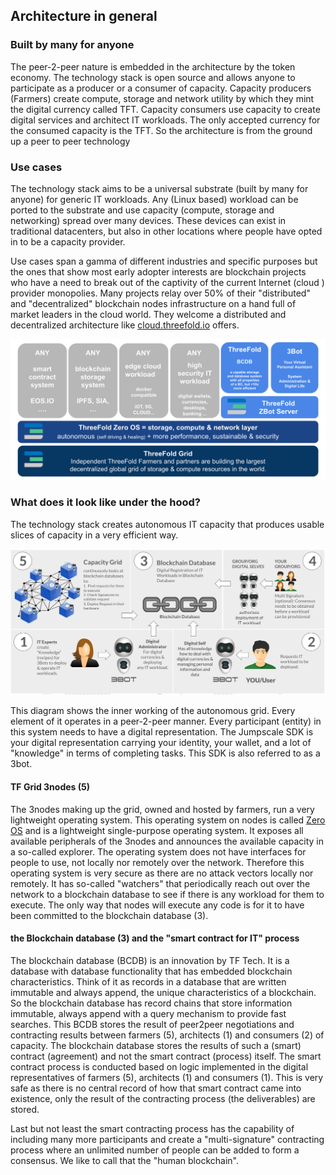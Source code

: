 
## Architecture in general

### Built by many for anyone
The peer-2-peer nature is embedded in the architecture by the token economy. The technology stack is open source and allows anyone to participate as a producer or a consumer of capacity. Capacity producers (Farmers) create compute, storage and network utility by which they mint the digital currency called TFT. Capacity consumers use capacity to create digital services and architect IT workloads. The only accepted currency for the consumed capacity is the TFT. So the architecture is from the ground up a peer to peer technology

### Use cases

The technology stack aims to be a universal substrate (built by many for anyone) for generic IT workloads. Any (Linux based) workload can be ported to the substrate and use capacity (compute, storage and networking) spread over many devices. These devices can exist in traditional datacenters, but also in other locations where people have opted in to be a capacity provider.

Use cases span a gamma of different industries and specific purposes but the ones that show most early adopter interests are blockchain projects who have a need to break out of the captivity of the current Internet (cloud ) provider monopolies. Many projects relay over 50% of their "distributed" and "decentralized" blockchain nodes infrastructure on a hand full of market leaders in the cloud world. They welcome a distributed and decentralized architecture like [cloud.threefold.io](http://cloud.threefold.io) offers.

![](img/architecture1.png)

### What does it look like under the hood?

The technology stack creates autonomous IT capacity that produces usable slices of capacity in a very efficient way.

![](img/scfit.png)

This diagram shows the inner working of the autonomous grid. Every element of it operates in a peer-2-peer manner. Every participant (entity) in this system needs to have a digital representation. The Jumpscale SDK is your digital representation carrying your identity, your wallet, and a lot of "knowledge" in terms of completing tasks. This SDK is also referred to as a 3bot.

#### TF Grid 3nodes (5)
The 3nodes making up the grid, owned and hosted by farmers, run a very lightweight operating system. This operating system on nodes is called  [Zero OS](https://github.com/threefoldtech/zos) and is a lightweight single-purpose operating system. It exposes all available peripherals of the 3nodes and announces the available capacity in a so-called explorer. The operating system does not have interfaces for people to use, not locally nor remotely over the network. Therefore this operating system is very secure as there are no attack vectors locally nor remotely. It has so-called "watchers" that periodically reach out over the network to a blockchain database to see if there is any workload for them to execute. The only way that nodes will execute any code is for it to have been committed to the blockchain database (3).

#### the Blockchain database (3) and the "smart contract for IT" process
The blockchain database (BCDB) is an innovation by TF Tech. It is a database with database functionality that has embedded blockchain characteristics. Think of it as records in a database that are written immutable and always append, the unique characteristics of a blockchain. So the blockchain database has record chains that store information immutable, always append with a query mechanism to provide fast searches. This BCDB stores the result of peer2peer negotiations and contracting results between farmers (5), architects (1) and consumers (2) of capacity. The blockchain database stores the results of such a (smart) contract (agreement) and not the smart contract (process) itself. The smart contract process is conducted based on logic implemented in the digital representatives of farmers (5), architects (1) and consumers (1). This is very safe as there is no central record of how that smart contract came into existence, only the result of the contracting process (the deliverables) are stored.

Last but not least the smart contracting process has the capability of including many more participants and create a "multi-signature" contracting process where an unlimited number of people can be added to form a consensus. We like to call that the "human blockchain".


<!--
TODO Topics:  >